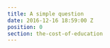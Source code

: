 ```yaml
---
title: A simple question
date: 2016-12-16 18:59:00 Z
position: 0
section: the-cost-of-education
---
```



